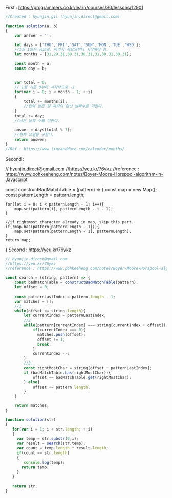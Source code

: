 First : https://programmers.co.kr/learn/courses/30/lessons/12901
```javascript
//Created : hyunjin.gil (hyunjin.direct@gmail.com)

function solution(a, b) 
{
    var answer = '';

    let days = ['THU','FRI','SAT','SUN','MON','TUE','WED'];
    //1월 1일은 금요일. 따라서 목요일부터 시작해야 함.
    let months = [31,29,31,30,31,30,31,31,30,31,30,31];
    
    const month = a;
    const day = b;

    
    var total = 0;
    // 1월 기준 0부터 시작하므로 -1 
    for(var i = 0; i < month - 1; ++i) 
    {
        total += months[i];
        //입력 받은 달 까지의 환산 날짜수를 더한다.
    }
    total += day;
    //남은 날짜 수를 더한다.
    
    answer = days[total % 7];
    //현재 요일을 구한다.
    return answer;
}
//Ref : https://www.timeanddate.com/calendar/months/
```

Second : 

// hyunjin.direct@gmail.com
//https://yeu.kr/76ykz
//reference : https://www.pohkeeheng.com/notes/Boyer-Moore-Horspool-algorithm-in-Javascript

const constructBadMatchTable = (pattern) => {
    const map = new Map();
    const patternLength = pattern.length;

    for(let i = 0; i < patternLength - 1; i++){
        map.set(pattern[i], patternLength - i - 1);
    }
    
    //if rightmost character already in map, skip this part.        
    if(!map.has(pattern[patternLength - 1])){
        map.set(pattern[patternLength - 1], patternLength);
    }
    return map;
}
Second : https://yeu.kr/76ykz
```javascript
// hyunjin.direct@gmail.com
//https://yeu.kr/76ykz
//reference : https://www.pohkeeheng.com/notes/Boyer-Moore-Horspool-algorithm-in-Javascript

const search = (string, pattern) => {
    const badMatchTable = constructBadMatchTable(pattern);
    let offset = 0;
    
    const patternLastIndex = pattern.length - 1;
    var matches = [];
    //1
    while(offset <= string.length){
        let currentIndex = patternLastIndex;
        //2
        while(pattern[currentIndex] === string[currentIndex + offset]){
            if(currentIndex === 0){
              matches.push(offset);
              offset += 1;
              break;
            }
            currentIndex --;
        }
        //3
        const rightMostChar = string[offset + patternLastIndex];
        if (badMatchTable.has(rightMostChar)){
            offset += badMatchTable.get(rightMostChar);
        } else{
            offset += pattern.length;
        }
    }

    return matches;
}

function solution(str) 
{
   for(var i = 1; i < str.length; ++i)
   {
     var temp = str.substr(0,i);
     var result = search(str,temp);
     var count = temp.length * result.length;
     if(count == str.length)
     {
        console.log(temp);
       return temp;
     }
   }
   
   return str;
}
```
